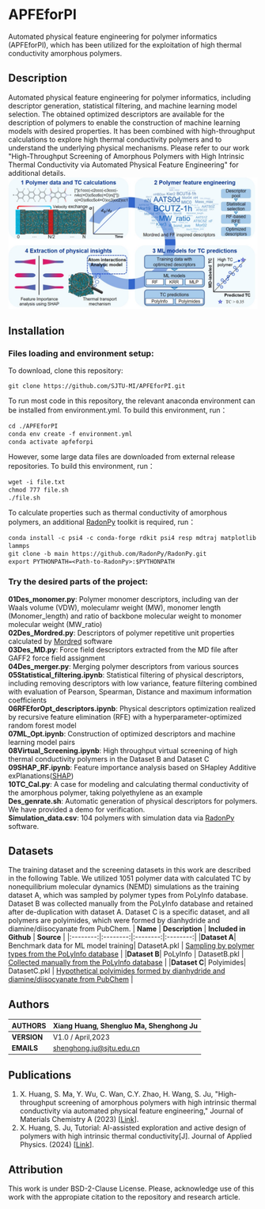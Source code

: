 # APFEforPI
Automated physical feature engineering for polymer informatics (APFEforPI), which has been utilized for the exploitation of high thermal conductivity amorphous polymers.
## Description
Automated physical feature engineering for polymer informatics, including descriptor generation, statistical filtering, and machine learning model selection. The obtained optimized descriptors are available for the description of polymers to enable the construction of machine learning models with desired properties. It has been combined with high-throughput calculations to explore high thermal conductivity polymers and to understand the underlying physical mechanisms.  Please refer to our work "High-Throughput Screening of Amorphous Polymers with High Intrinsic Thermal Conductivity via Automated Physical Feature Engineering" for additional details.
![workflow](https://github.com/SJTU-MI/APFEforPI/blob/main/workflow.jpg)
## Installation
### Files loading and environment setup:

To download, clone this repository:<br>
````
git clone https://github.com/SJTU-MI/APFEforPI.git
````

To run most code in this repository, the relevant anaconda environment can be installed from environment.yml. To build this environment, run：<br>
````
cd ./APFEforPI
conda env create -f environment.yml
conda activate apfeforpi
````
However, some large data files are downloaded from external release repositories. To build this environment, run：<br>
````
wget -i file.txt
chmod 777 file.sh
./file.sh
````
To calculate properties such as thermal conductivity of amorphous polymers, an additional [RadonPy](https://github.com/RadonPy/RadonPy) toolkit is required, run：<br>
````
conda install -c psi4 -c conda-forge rdkit psi4 resp mdtraj matplotlib lammps
git clone -b main https://github.com/RadonPy/RadonPy.git
export PYTHONPATH=<Path-to-RadonPy>:$PYTHONPATH
````

### Try the desired parts of the project:
**01Des_monomer.py**: Polymer monomer descriptors, including van der Waals volume (VDW), moleculamr weight (MW), monomer length (Monomer_length) and ratio of backbone molecular weight to monomer molecular weight (MW_ratio)<br>
**02Des_Mordred.py**: Descriptors of polymer repetitive unit properties calculated by [Mordred](https://github.com/mordred-descriptor/mordred) software<br>
**03Des_MD.py**: Force field descriptors extracted from the MD file after GAFF2 force field assignment<br>
**04Des_merger.py**: Merging polymer descriptors from various sources<br>
**05Statistical_filtering.ipynb**: Statistical filtering of physical descriptors, including removing descriptors with low variance, feature filtering combined with evaluation of Pearson, Spearman, Distance and maximum information coefficients<br>
**06RFEforOpt_descriptors.ipynb**: Physical descriptors optimization realized by recursive feature elimination (RFE) with a hyperparameter-optimized random forest model<br>
**07ML_Opt.ipynb**: Construction of optimized descriptors and machine learning model pairs<br>
**08Virtual_Screening.ipynb**: High throughput virtual screening of high thermal conductivity polymers in the Dataset B and Dataset C<br>
**09SHAP_RF.ipynb**: Feature importance analysis based on SHapley Additive exPlanations([SHAP](https://github.com/slundberg/shap))<br>
**10TC_Cal.py**: A case for modeling and calculating thermal conductivity of the amorphous polymer, taking polyethylene as an example<br>
**Des_genrate.sh**: Automatic generation of physical descriptors for polymers. We have provided a demo for verification.<br>
**Simulation_data.csv**: 104 polymers with simulation data via [RadonPy](https://github.com/RadonPy/RadonPy) software.

## Datasets

The training dataset and the screening datasets in this work are described in the following Table. We utilized 1051 polymer data with calculated TC by nonequilibrium molecular dynamics (NEMD) simulations as the training dataset A, which was sampled by polymer types from PoLyInfo database. Dataset B was collected manually from the PoLyInfo database and retained after de-duplication with dataset A. Dataset C is a specific dataset, and all polymers are polyimides, which were formed by dianhydride and diamine/diisocyanate from PubChem.
| **Name** | **Description** | **Included in Github** | **Source** |
|:--------:|:--------:|:--------:|:--------:|
|**Dataset A**| Benchmark data for ML model training| DatasetA.pkl | [Sampling by polymer types from the PoLyInfo database](https://doi.org/10.1038/s41524-022-00906-4)  | 
|**Dataset B**| PoLyInfo | DatasetB.pkl | [Collected manually from the PoLyInfo database](https://polymer.nims.go.jp/)  | 
|**Dataset C**| Polyimides| DatasetC.pkl | [Hypothetical polyimides formed by dianhydride and diamine/diisocyanate from PubChem](https://data.caltech.edu/records/hend5-jzt61) | 

## Authors

| **AUTHORS** |Xiang Huang, Shengluo Ma, Shenghong Ju            |
|-------------|--------------------------------------------------|
| **VERSION** | V1.0 / April,2023                               |
| **EMAILS**  | shenghong.ju@sjtu.edu.cn                         |

## Publications
1. X. Huang, S. Ma, Y. Wu, C. Wan, C.Y. Zhao, H. Wang, S. Ju, "High-throughput screening of amorphous polymers with high intrinsic thermal conductivity via automated physical feature engineering," Journal of Materials Chemistry A (2023) [[Link](https://pubs.rsc.org/en/content/articlelanding/2023/ta/d3ta03370h)].
2. X. Huang, S. Ju, Tutorial: AI-assisted exploration and active design of polymers with high intrinsic thermal conductivity[J]. Journal of Applied Physics. (2024) [[Link](https://doi.org/10.1063/5.0201522)].


## Attribution
This work is under BSD-2-Clause License. Please, acknowledge use of this work with the appropiate citation to the repository and research article.
